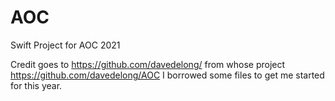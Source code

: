 # AOC

Swift Project for AOC 2021

Credit goes to https://github.com/davedelong/ from whose project https://github.com/davedelong/AOC I borrowed some files
to get me started for this year.
